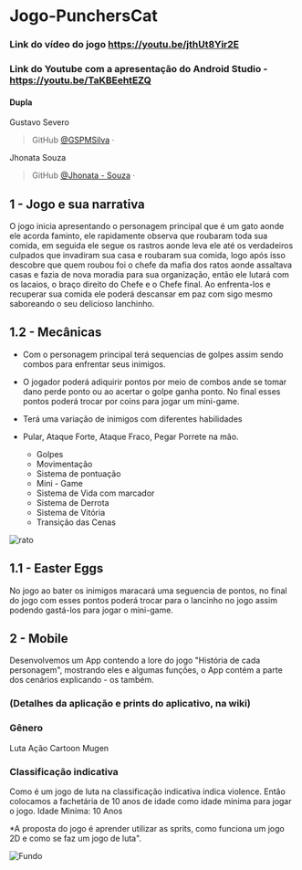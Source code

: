 # Jogo-PunchersCat
### Link do vídeo do jogo https://youtu.be/jthUt8Yir2E
### Link do Youtube com a apresentação do Android Studio - https://youtu.be/TaKBEehtEZQ


#### Dupla 
Gustavo Severo
> GitHub [@GSPMSilva](https://github.com/GSPMSilva)&nbsp;&middot;&nbsp;

Jhonata Souza
> GitHub [@Jhonata - Souza](https://github.com/Jhonata-souza)&nbsp;&middot;&nbsp;


## 1 - Jogo e sua narrativa
O jogo inicia apresentando o personagem principal que é um gato aonde ele acorda faminto, ele rapidamente observa que roubaram toda sua comida, em seguida ele segue os rastros aonde leva ele até os verdadeiros culpados que invadiram sua casa e roubaram sua comida, logo após isso descobre que quem roubou foi o chefe da mafia dos ratos aonde assaltava casas e fazia de nova moradia para sua organização, então ele lutará com os lacaios, o braço direito do Chefe e o Chefe final. Ao enfrenta-los e recuperar sua comida ele poderá descansar em paz com sigo mesmo saboreando o seu delicioso lanchinho. 


## 1.2 - Mecânicas
- Com o personagem principal terá sequencias de golpes assim sendo combos para enfrentar seus inimigos.  
- O jogador poderá adiquirir pontos por meio de combos ande se tomar dano perde ponto ou ao acertar o golpe ganha ponto. No final esses pontos poderá trocar por coins para jogar um mini-game.
- Terá uma variação de inimigos com diferentes habilidades
- Pular, Ataque Forte, Ataque Fraco, Pegar Porrete na mão. 
  
  * Golpes
  * Movimentação
  * Sistema de pontuação
  * Mini - Game
  * Sistema de Vida com marcador
  * Sistema de Derrota
  * Sistema de Vitória
  * Transição das Cenas


![rato](https://github.com/Jhonata-souza/PunchersCat/assets/126109657/15614ef5-cfcc-4263-9c3b-43b194a8f6f4)



## 1.1 - Easter Eggs
No jogo ao bater os inimigos maracará uma seguencia de pontos, no final do jogo com esses pontos poderá trocar para o lancinho no jogo assim podendo gastá-los para jogar o mini-game.

## 2 - Mobile
Desenvolvemos um App contendo a lore do jogo "História de cada personagem", mostrando eles e algumas funções, o App contém a parte dos cenários explicando - os também.
### (Detalhes da aplicação e prints do aplicativo, na wiki)


### Gênero
 Luta 
 Ação
 Cartoon
 Mugen


### Classificação indicativa
Como é um jogo de luta na classificação indicativa indica violence. Então colocamos a fachetária de 10 anos de idade como idade minima para jogar o jogo.
Idade Miníma: 10 Anos

*A proposta do jogo é aprender utilizar as sprits, como funciona um jogo 2D e como se faz um jogo de luta".

<br1>

![Fundo](https://github.com/Jhonata-souza/PunchersCat/assets/101649107/d3c81ecf-8d83-4141-accb-5564eb94e71f)
